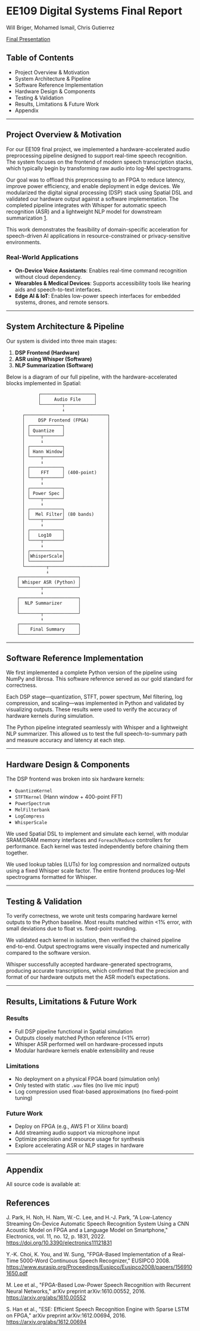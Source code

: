 # EE109 Digital Systems Final Report

Will Briger, Mohamed Ismail, Chris Gutierrez

[Final Presentation](https://docs.google.com/presentation/d/1r-FnH7z8U7ozwVBeGQ0wLh01cEzEG6EEDA1MYnHPUiU/edit?usp=sharing)

## Table of Contents

- Project Overview & Motivation
- System Architecture & Pipeline
- Software Reference Implementation
- Hardware Design & Components
- Testing & Validation
- Results, Limitations & Future Work
- Appendix

---

## Project Overview & Motivation

For our EE109 final project, we implemented a hardware-accelerated audio preprocessing pipeline designed to support real-time speech recognition. The system focuses on the frontend of modern speech transcription stacks, which typically begin by transforming raw audio into log-Mel spectrograms.

Our goal was to offload this preprocessing to an FPGA to reduce latency, improve power efficiency, and enable deployment in edge devices. We modularized the digital signal processing (DSP) stack using Spatial DSL and validated our hardware output against a software implementation. The completed pipeline integrates with Whisper for automatic speech recognition (ASR) and a lightweight NLP model for downstream summarization [1](https://doi.org/10.3390/electronics11121831).

This work demonstrates the feasibility of domain-specific acceleration for speech-driven AI applications in resource-constrained or privacy-sensitive environments.

### Real-World Applications

- **On-Device Voice Assistants**: Enables real-time command recognition without cloud dependency.
- **Wearables & Medical Devices**: Supports accessibility tools like hearing aids and speech-to-text interfaces.
- **Edge AI & IoT**: Enables low-power speech interfaces for embedded systems, drones, and remote sensors.

---

## System Architecture & Pipeline

Our system is divided into three main stages:

1. **DSP Frontend (Hardware)**
2. **ASR using Whisper (Software)**
3. **NLP Summarization (Software)**

Below is a diagram of our full pipeline, with the hardware-accelerated blocks implemented in Spatial:

```
            ┌────────────────────┐
            │     Audio File     │
            └────────┬───────────┘
                     ↓
      ┌───────────────────────────────┐
      │     DSP Frontend (FPGA)       │
      │ ┌────────────┐                │
      │ │ Quantize   │                │
      │ └────┬───────┘                │
      │      ↓                        │
      │ ┌────────────┐                │
      │ │ Hann Window│                │
      │ └────┬───────┘                │
      │      ↓                        │
      │ ┌────────────┐                │
      │ │    FFT     │ (400-point)    │
      │ └────┬───────┘                │
      │      ↓                        │
      │ ┌────────────┐                │
      │ │ Power Spec │                │
      │ └────┬───────┘                │
      │      ↓                        │
      │ ┌────────────┐                │
      │ │  Mel Filter│ (80 bands)     │
      │ └────┬───────┘                │
      │      ↓                        │
      │ ┌────────────┐                │
      │ │   Log10    │                │
      │ └────┬───────┘                │
      │      ↓                        │
      │ ┌────────────┐                │
      │ │WhisperScale│                │
      │ └────────────┘                │
      └────────┬──────────────────────┘
               ↓
    ┌──────────────────────┐
    │ Whisper ASR (Python) │
    └────────┬─────────────┘
             ↓
    ┌──────────────────────┐
    │  NLP Summarizer      │
    │                      │
    └────────┬─────────────┘
             ↓
    ┌──────────────────────┐
    │    Final Summary     │
    └──────────────────────┘
```

---

## Software Reference Implementation

We first implemented a complete Python version of the pipeline using NumPy and librosa. This software reference served as our gold standard for correctness.

Each DSP stage—quantization, STFT, power spectrum, Mel filtering, log compression, and scaling—was implemented in Python and validated by visualizing outputs. These results were used to verify the accuracy of hardware kernels during simulation.

The Python pipeline integrated seamlessly with Whisper and a lightweight NLP summarizer. This allowed us to test the full speech-to-summary path and measure accuracy and latency at each step.

---

## Hardware Design & Components

The DSP frontend was broken into six hardware kernels:

- `QuantizeKernel`
- `STFTKernel` (Hann window + 400-point FFT)
- `PowerSpectrum`
- `MelFilterbank`
- `LogCompress`
- `WhisperScale`

We used Spatial DSL to implement and simulate each kernel, with modular SRAM/DRAM memory interfaces and `Foreach`/`Reduce` controllers for performance. Each kernel was tested independently before chaining them together.

We used lookup tables (LUTs) for log compression and normalized outputs using a fixed Whisper scale factor. The entire frontend produces log-Mel spectrograms formatted for Whisper.

---

## Testing & Validation

To verify correctness, we wrote unit tests comparing hardware kernel outputs to the Python baseline. Most results matched within <1% error, with small deviations due to float vs. fixed-point rounding.

We validated each kernel in isolation, then verified the chained pipeline end-to-end. Output spectrograms were visually inspected and numerically compared to the software version.

Whisper successfully accepted hardware-generated spectrograms, producing accurate transcriptions, which confirmed that the precision and format of our hardware outputs met the ASR model’s expectations.

---

## Results, Limitations & Future Work

### Results

- Full DSP pipeline functional in Spatial simulation
- Outputs closely matched Python reference (<1% error)
- Whisper ASR performed well on hardware-processed inputs
- Modular hardware kernels enable extensibility and reuse

### Limitations

- No deployment on a physical FPGA board (simulation only)
- Only tested with static `.wav` files (no live mic input)
- Log compression used float-based approximations (no fixed-point tuning)

### Future Work

- Deploy on FPGA (e.g., AWS F1 or Xilinx board)
- Add streaming audio support via microphone input
- Optimize precision and resource usage for synthesis
- Explore accelerating ASR or NLP stages in hardware

---

## Appendix

All source code is available at: 

## References

J. Park, H. Noh, H. Nam, W.-C. Lee, and H.-J. Park, "A Low-Latency Streaming On-Device Automatic Speech Recognition System Using a CNN Acoustic Model on FPGA and a Language Model on Smartphone," Electronics, vol. 11, no. 12, p. 1831, 2022. https://doi.org/10.3390/electronics11121831

Y.-K. Choi, K. You, and W. Sung, "FPGA-Based Implementation of a Real-Time 5000-Word Continuous Speech Recognizer," EUSIPCO 2008. https://www.eurasip.org/Proceedings/Eusipco/Eusipco2008/papers/1569101650.pdf

M. Lee et al., "FPGA-Based Low-Power Speech Recognition with Recurrent Neural Networks," arXiv preprint arXiv:1610.00552, 2016. https://arxiv.org/abs/1610.00552

S. Han et al., "ESE: Efficient Speech Recognition Engine with Sparse LSTM on FPGA," arXiv preprint arXiv:1612.00694, 2016. https://arxiv.org/abs/1612.00694


